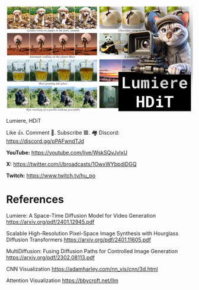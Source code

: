 ![](thumbnails/28.01.2024.png)

Lumiere, HDiT

Like 👍. Comment 💬. Subscribe 🟥.
🏘 Discord: https://discord.gg/pPAFwndTJd

**YouTube:** https://youtube.com/live/WskSQvJvlxU

**X:** https://twitter.com/i/broadcasts/1OwxWYbpdjDGQ

**Twitch:** https://www.twitch.tv/hu_po


# References

Lumiere: A Space-Time Diffusion Model for Video Generation
https://arxiv.org/pdf/2401.12945.pdf

Scalable High-Resolution Pixel-Space Image Synthesis with Hourglass Diffusion Transformers
https://arxiv.org/pdf/2401.11605.pdf

MultiDiffusion: Fusing Diffusion Paths for Controlled Image Generation
https://arxiv.org/pdf/2302.08113.pdf

CNN Visualization
https://adamharley.com/nn_vis/cnn/3d.html

Attention Visualization
https://bbycroft.net/llm

